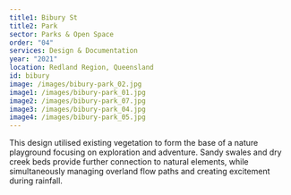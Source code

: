 ```yaml
---
title1: Bibury St
title2: Park
sector: Parks & Open Space
order: "04"
services: Design & Documentation
year: "2021"
location: Redland Region, Queensland
id: bibury
image: /images/bibury-park_02.jpg
image1: /images/bibury-park_01.jpg
image2: /images/bibury-park_07.jpg
image3: /images/bibury-park_04.jpg
image4: /images/bibury-park_05.jpg
---
```


This design utilised existing vegetation to form the base of a
nature playground focusing on exploration and adventure. Sandy swales and dry
creek beds provide further connection to natural elements, while
simultaneously managing overland flow paths and creating excitement during
rainfall.
